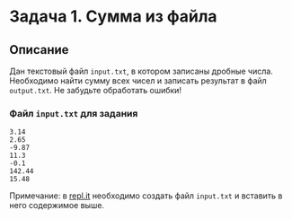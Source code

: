 # Задача 1. Сумма из файла

## Описание

Дан текстовый файл `input.txt`, в котором записаны дробные числа. Необходимо найти сумму всех чисел и записать результат в файл `output.txt`. Не забудьте обработать ошибки!

### Файл `input.txt` для задания

```
3.14
2.65
-9.87
11.3
-0.1
142.44
15.48
```

Примечание: в [repl.it](https://repl.it) необходимо создать файл `input.txt` и вставить в него содержимое выше.
